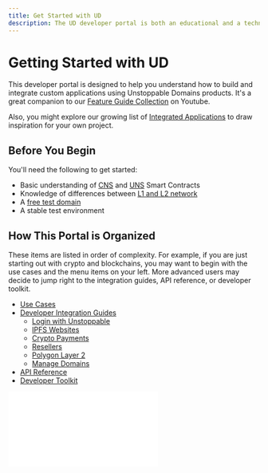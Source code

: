 ```yaml
---
title: Get Started with UD
description: The UD developer portal is both an educational and a technical resource. We hope it will be equally useful for both technical and non-technical readers.
---
```


# Getting Started with UD

This developer portal is designed to help you understand how to build and integrate custom applications using Unstoppable Domains products.
It's a great companion to our [Feature Guide Collection](https://youtube.com/playlist?list=PLkKiQerk3s0AbMvBafwmJdR8pv7qPYeL-) on Youtube.

Also, you might explore our growing list of [Integrated Applications](https://unstoppabledomains.com/apps) to draw inspiration for your own project.

## Before You Begin

You'll need the following to get started:
- Basic understanding of [CNS](../developer-toolkit/smart-contracts/cns-smart-contracts.md) and [UNS](../developer-toolkit/smart-contracts/uns-smart-contracts.md) Smart Contracts
- Knowledge of differences between [L1 and L2 network](../polygon/index.md)
- A [free test domain](./test-domains/etherscan.md)
- A stable test environment

## How This Portal is Organized

These items are listed in order of complexity. For example, if you are just starting out with crypto and blockchains, you may want to begin with the use cases and the menu items on your left. More advanced users may decide to jump right to the integration guides, API reference, or developer toolkit.

- [Use Cases](../use-cases/index.md)
- [Developer Integration Guides](../guides.mdx)
  - [Login with Unstoppable](../login-with-unstoppable/index.md)
  - [IPFS Websites](../d-websites/index.md)
  - [Crypto Payments](../crypto-payments/index.md)
  - [Resellers](../reseller/index.md)
  - [Polygon Layer 2](../polygon/index.md)
  - [Manage Domains](../manage-domains/index.md)
- [API Reference](../openapi/reference.page.yaml)
- [Developer Toolkit](../developer-toolkit/index.md)

<embed src="/snippets/_discord.md" />

